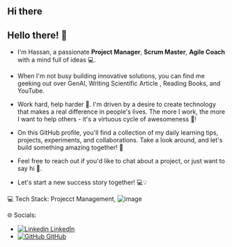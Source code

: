 ## Hi there 

## Hello there! 👋
- I'm Hassan, a passionate **Project Manager**, **Scrum Master**, **Agile Coach** with a mind full of ideas 💻.
- When I'm not busy building innovative solutions, you can find me geeking out over GenAI, Writing Scientific Article , Reading Books, and YouTube.
- Work hard, help harder 💪. I'm driven by a desire to create technology that makes a real difference in people's lives. The more I work, the more I want to help others - it's a virtuous cycle of awesomeness 🔄!

- On this GitHub profile, you'll find a collection of my daily learning tips, projects, experiments, and collaborations. Take a look around, and let's build something amazing together! 🚀
- Feel free to reach out if you'd like to chat about a project, or just want to say hi 👋.

- Let's start a new success story together! 💻💡

💻 Tech Stack:
Projecct Management, ![image](https://github.com/user-attachments/assets/4447cac0-ed9e-457b-9670-3fe60f756f66)


🌐 Socials:
- [![Linkedin](https://i.sstatic.net/gVE0j.png) LinkedIn](https://www.linkedin.com/in/dr-ing-hassan-keshavarz/)
&nbsp;
- [![GitHub](https://i.sstatic.net/tskMh.png) GitHub](https://github.com/hassan-pmp)




<!--
**hassan-pmp/hassan-pmp** is a ✨ _special_ ✨ repository because its `README.md` (this file) appears on your GitHub profile.

Here are some ideas to get you started:

- 🔭 I’m currently working on ...
- 🌱 I’m currently learning ...
- 👯 I’m looking to collaborate on ...
- 🤔 I’m looking for help with ...
- 💬 Ask me about ...
- 📫 How to reach me: ...
- 😄 Pronouns: ...
- ⚡ Fun fact: ...
-->

